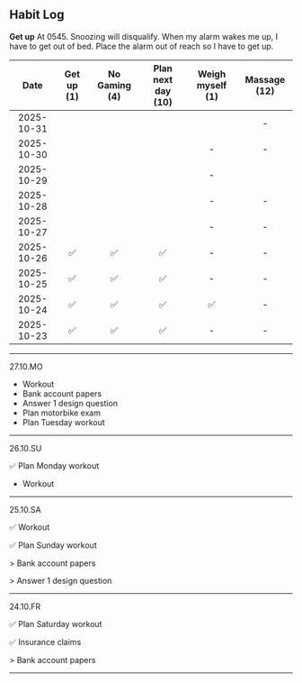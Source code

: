 ## Habit Log

**Get up**
At 0545.
Snoozing will disqualify.
When my alarm wakes me up, I have to get out of bed. Place the alarm out of reach so I have to get up.



| Date           | Get up (1)  | No Gaming (4) | Plan next day (10)| Weigh myself (1) | Massage (12) |
|:--------------:|:-----------:|:-------------:|:-----------------:|:----------------:|:------------:|
| 2025-10-31     |             |               |                   |                  |-             |
| 2025-10-30     |             |               |                   |-                 |-             |
| 2025-10-29     |             |               |                   |-                 |              |
| 2025-10-28     |             |               |                   |-                 |-             |
| 2025-10-27     |             |               |                   |-                 |-             |
| 2025-10-26     |✅           |✅            |✅                 |-                 |-             |
| 2025-10-25     |✅           |✅            |✅                 |-                 |-             |
| 2025-10-24     |✅           |✅            |✅                 |           ✅     |    -         |
| 2025-10-23     |✅           |✅            |✅                 |  -               |    -         |

------------------
27.10.MO

* Workout
* Bank account papers
* Answer 1 design question
* Plan motorbike exam
* Plan Tuesday workout

------------------
26.10.SU

✅ Plan Monday workout

* Workout
  
------------------
25.10.SA

✅ Workout

✅ Plan Sunday workout

&gt; Bank account papers

&gt; Answer 1 design question

------------------
24.10.FR

✅ Plan Saturday workout

✅ Insurance claims

&gt; Bank account papers

------------------

<!--
**Bubke/Bubke** is a ✨ _special_ ✨ repository because its `README.md` (this file) appears on your GitHub profile.

Here are some ideas to get you started:

✅
❌
🟡
- 🔭 I’m currently working on ...
- 🌱 I’m currently learning ...
- 👯 I’m looking to collaborate on ...
- 🤔 I’m looking for help with ...
- 💬 Ask me about ...
- 📫 How to reach me: ...
- 😄 Pronouns: ...
- ⚡ Fun fact: ...
-->
